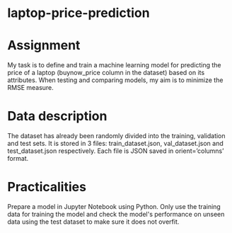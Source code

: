 # laptop-price-prediction
# Assignment

My task is to define and train a machine learning model for predicting the price of a laptop (buynow_price column in the dataset) based on its attributes. When testing and comparing  models, my aim is to minimize the RMSE measure.
# Data description
The dataset has already been randomly divided into the training, validation and test sets. It is stored in 3 files: train_dataset.json, val_dataset.json and test_dataset.json respectively. Each file is JSON saved in orient=’columns’ format.
# Practicalities
Prepare a model in Jupyter Notebook using Python. Only use the training data for training the model and check the model's performance on unseen data using the test dataset to make sure it does not overfit.
